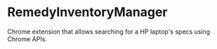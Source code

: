 # RemedyInventoryManager
Chrome extension that allows searching for a HP laptop's specs using Chrome APIs.
